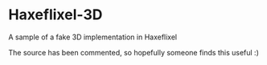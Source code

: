 # Haxeflixel-3D

A sample of a fake 3D implementation in Haxeflixel

The source has been commented, so hopefully someone finds this useful :)

[](gif2.gif)
[](gif1.gif)